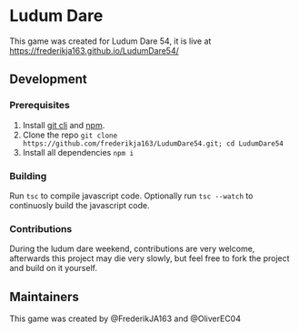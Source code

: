 # Ludum Dare
This game was created for Ludum Dare 54, it is live at https://frederikja163.github.io/LudumDare54/

## Development

### Prerequisites
1. Install [git cli](https://git-scm.com/) and [npm](https://docs.npmjs.com/about-npm).
2. Clone the repo `git clone https://github.com/frederikja163/LudumDare54.git; cd LudumDare54`
3. Install all dependencies `npm i`

### Building
Run `tsc` to compile javascript code.
Optionally run `tsc --watch` to continuosly build the javascript code.

### Contributions
During the ludum dare weekend, contributions are very welcome, afterwards this project may die very slowly, but feel free to fork the project and build on it yourself.

## Maintainers
This game was created by @FrederikJA163 and @OliverEC04